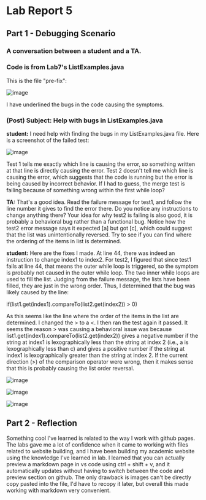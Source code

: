 # Lab Report 5 

## Part 1 - Debugging Scenario

### A conversation between a student and a TA. 
### Code is from Lab7's ListExamples.java

This is the file "pre-fix":

![image](https://github.com/willyum00/cse15l-lab-reports/assets/81535097/7f73446c-95b6-437e-a605-afc38c79af76)

I have underlined the bugs in the code causing the symptoms.

### (Post) Subject: Help with bugs in ListExamples.java

__student:__  I need help with finding the bugs in my ListExamples.java file. Here is a screenshot of the failed test: 

![image](https://github.com/willyum00/cse15l-lab-reports/assets/81535097/f3e5e0ee-db2a-429d-b586-ade9841ec4dc)

Test 1 tells me exactly which line is causing the error, so something written at that line is directly causing the error. Test 2 doesn't tell me which line is causing the error, which suggests that the code is running but the error is being caused by incorrect behavior. If I had to guess, the merge test is failing because of something wrong within the first while loop? 

__TA:__ That's a good idea. Read the failure message for test1, and follow the line number it gives to find the error there. Do you notice any instructions to change anything there? Your idea for why test2 is failing is also good, it is probably a behavioral bug rather than a functional bug. Notice how the test2 error message says it expected [a] but got [c], which could suggest that the list was unintentionally reversed. Try to see if you can find where the ordering of the items in list is determined. 

__student:__  Here are the fixes I made. At line 44, there was indeed an instruction to change index1 to index2. For test2, I figured that since test1 fails at line 44, that means the outer while loop is triggered, so the symptom is probably not caused in the outer while loop. The two inner while loops are used to fill the list. Judging from the failure message, the lists have been filled, they are just in the wrong order. Thus, I determined that the bug was likely caused by the line:

 if(list1.get(index1).compareTo(list2.get(index2)) > 0) 

As this seems like the line where the order of the items in the list are determined. I changed the > to a <. I then ran the test again it passed. It seems the reason > was causing a behavioral issue was because list1.get(index1).compareTo(list2.get(index2)) gives a negative number if the string at index1 is lexographically less than the string at index 2 (i.e., a is lexographically less than c) and gives a positive number if the string at index1 is lexographically greater than the string at index 2. If the current direction (>) of the comparison operator were wrong, then it makes sense that this is probably causing the list order reversal. 
 

![image](https://github.com/willyum00/cse15l-lab-reports/assets/81535097/821001c3-4fc9-4c17-ae27-8f3250cabd87)

![image](https://github.com/willyum00/cse15l-lab-reports/assets/81535097/6eb68e2f-bb70-4a05-acb5-0f3ce9318bdd)

![image](https://github.com/willyum00/cse15l-lab-reports/assets/81535097/2a6d6f98-412f-4488-af3c-9f74bec9bfad)


## Part 2 - Reflection

Something cool I've learned is related to the way I work with github pages. The labs gave me a lot of confidence when it came to working with files related to website building, and I have been building my academic website using the knowledge I've learned in lab. I learned that you can actually preview a markdown page in vs code using ctrl + shift + v, and it automatically updates without having to switch between the code and preview section on github. The only drawback is images can't be directly copy pasted into the file, I'd have to recopy it later, but overall this made working with markdown very convenient. 
